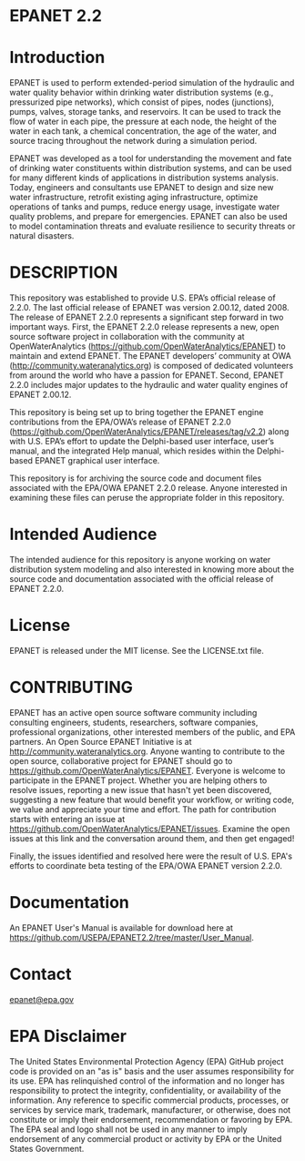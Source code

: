 ﻿# EPANET 2.2

# Introduction
EPANET is used to perform extended-period simulation of the hydraulic and water quality behavior within drinking water distribution systems (e.g., pressurized pipe networks), which consist of pipes, nodes (junctions), pumps, valves, storage tanks, and reservoirs. It can be used to track the flow of water in each pipe, the pressure at each node, the height of the water in each tank, a chemical concentration, the age of the water, and source tracing throughout the network during a simulation period.

EPANET was developed as a tool for understanding the movement and fate of drinking water constituents within distribution systems, and can be used for many different kinds of applications in distribution systems analysis. Today, engineers and consultants use EPANET to design and size new water infrastructure, retrofit existing aging infrastructure, optimize operations of tanks and pumps, reduce energy usage, investigate water quality problems, and prepare for emergencies. EPANET can also be used to model contamination threats and evaluate resilience to security threats or natural disasters.

# DESCRIPTION
This repository was established to provide U.S. EPA’s official release of 2.2.0.  The last official release of EPANET was version 2.00.12, dated 2008.  The release of EPANET 2.2.0 represents a significant step forward in two important ways.  First, the EPANET 2.2.0 release represents a new, open source software project in collaboration with the community at OpenWaterAnalytics (<https://github.com/OpenWaterAnalytics/EPANET>) to maintain and extend EPANET.  The EPANET developers’ community at OWA (<http://community.wateranalytics.org>) is composed of dedicated volunteers from around the world who have a passion for EPANET.  Second, EPANET 2.2.0 includes major updates to the hydraulic and water quality engines of EPANET 2.00.12.

This repository is being set up to bring together the EPANET engine contributions from the EPA/OWA’s release of EPANET 2.2.0 (<https://github.com/OpenWaterAnalytics/EPANET/releases/tag/v2.2>) along with U.S. EPA’s effort to update the Delphi-based user interface, user’s manual, and the integrated Help manual, which resides within the Delphi-based EPANET graphical user interface.

This repository is for archiving the source code and document files associated with the EPA/OWA EPANET 2.2.0 release.  Anyone interested in examining these files can peruse the appropriate folder in this repository.

# Intended Audience
The intended audience for this repository is anyone working on water distribution system modeling and also interested in knowing more about the source code and documentation associated with the official release of EPANET 2.2.0.

# License
EPANET is released under the MIT license. See the LICENSE.txt file.

# CONTRIBUTING
EPANET has an active open source software community including consulting engineers, students, researchers, software companies, professional organizations, other interested members of the public, and EPA partners. An Open Source EPANET Initiative is at <http://community.wateranalytics.org>.  Anyone wanting to contribute to the open source, collaborative project for EPANET should go to <https://github.com/OpenWaterAnalytics/EPANET>.  Everyone is welcome to participate in the EPANET project. Whether you are helping others to resolve issues, reporting a new issue that hasn't yet been discovered, suggesting a new feature that would benefit your workflow, or writing code, we value and appreciate your time and effort. The path for contribution starts with entering an issue at https://github.com/OpenWaterAnalytics/EPANET/issues. Examine the open issues at this link and the conversation around them, and then get engaged!  

Finally, the issues identified and resolved here were the result of U.S. EPA's efforts to coordinate beta testing of the EPA/OWA EPANET version 2.2.0.  

# Documentation
An EPANET User's Manual is available for download here at https://github.com/USEPA/EPANET2.2/tree/master/User_Manual.

# Contact
epanet@epa.gov

# EPA Disclaimer
The United States Environmental Protection Agency (EPA) GitHub project code is provided on an "as is" basis and the user assumes responsibility for its use. EPA has relinquished control of the information and no longer has responsibility to protect the integrity, confidentiality, or availability of the information. Any reference to specific commercial products, processes, or services by service mark, trademark, manufacturer, or otherwise, does not constitute or imply their endorsement, recommendation or favoring by EPA. The EPA seal and logo shall not be used in any manner to imply endorsement of any commercial product or activity by EPA or the United States Government.